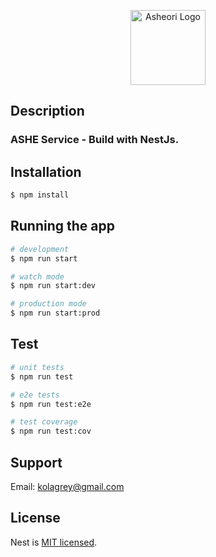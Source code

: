 <p align="center">
  <a href="https://asheori.com/" target="blank"><img src="https://asheori.com/images/asheori-logo.png" width="120" alt="Asheori Logo" /></a>
</p>

## Description

### ASHE Service - Build with NestJs.

## Installation

```bash
$ npm install
```

## Running the app

```bash
# development
$ npm run start

# watch mode
$ npm run start:dev

# production mode
$ npm run start:prod
```

## Test

```bash
# unit tests
$ npm run test

# e2e tests
$ npm run test:e2e

# test coverage
$ npm run test:cov
```

## Support

Email: kolagrey@gmail.com

## License

  Nest is [MIT licensed](LICENSE).
